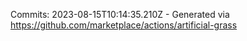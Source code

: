Commits: 2023-08-15T10:14:35.210Z - Generated via https://github.com/marketplace/actions/artificial-grass
<br>
